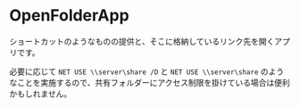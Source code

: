 # OpenFolderApp

ショートカットのようなものの提供と、そこに格納しているリンク先を開くアプリです。

必要に応じて `NET USE \\server\share /D` と `NET USE \\server\share` のようなことを実施するので、共有フォルダーにアクセス制限を掛けている場合は便利かもしれません。

